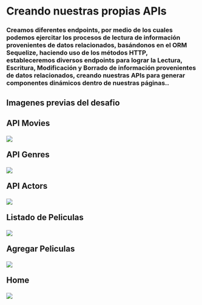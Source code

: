 # Creando nuestras propias APIs

<h3>Creamos diferentes endpoints, por medio de los cuales podemos ejercitar los procesos de lectura de información provenientes de datos relacionados, basándonos en el ORM Sequelize, haciendo uso de los métodos HTTP, estableceremos diversos endpoints para lograr la Lectura, Escritura, Modificación y Borrado de información provenientes de datos relacionados,
creando nuestras APIs para generar componentes dinámicos dentro de nuestras páginas..</h3>

<h2>Imagenes previas del desafio<h2>

<p>API Movies</p>
<img src="https://github.com/Franckfer/Creando-nuestras-propias-APIs/blob/master/public/img/apiMovies.png">

<p>API Genres</p>
<img src="https://github.com/Franckfer/Creando-nuestras-propias-APIs/blob/master/public/img/apiGenres.png">

<p>API Actors</p>
<img src="https://github.com/Franckfer/Creando-nuestras-propias-APIs/blob/master/public/img/apiActors.png">

<p>Listado de Peliculas</p>
<img src="https://github.com/Franckfer/Creando-nuestras-propias-APIs/blob/master/public/img/movies.png">

<p>Agregar Peliculas </p>
<img src="https://github.com/Franckfer/Creando-nuestras-propias-APIs/blob/master/public/img/add.png">

<p>Home</p>
<img src="https://github.com/Franckfer/Creando-nuestras-propias-APIs/blob/master/public/img/home.png">


